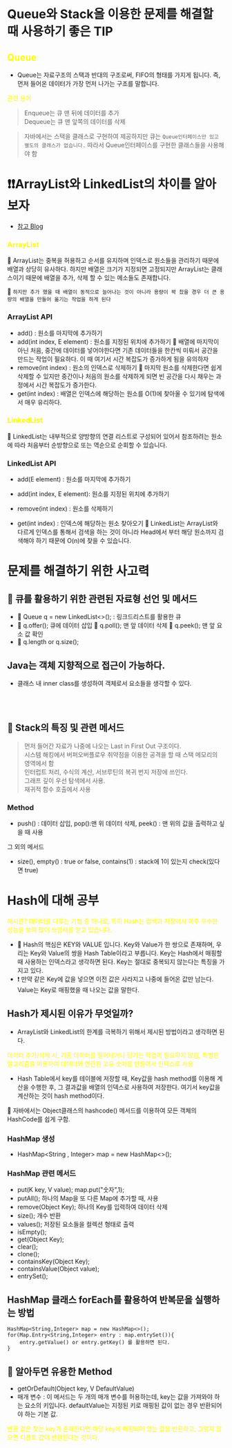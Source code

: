 # Queue와 Stack을 이용한 문제를 해결할 때 사용하기 좋은 TIP

## <span style="color:yellow">Queue</span>

- Queue는 자료구조의 스택과 반대의 구조로써, FIFO의 형태를 가지게 됩니다. 즉, 먼저 들어온 데이터가 가장 먼저 나가는 구조를 말합니다.

<span style="color:yellow">관련 용어</span>

> Enqueue는 큐 맨 뒤에 데이터를 추가 <br>Dequeue는 큐 맨 앞쪽의 데이터를 삭제

> 자바에서는 스택을 클래스로 구현하여 제공하지만 큐는 `Queue인터페이스만 있고 별도의 클래스가 없습니다.` 따라서 Queue인터페이스를 구현한 클래스들을 사용해야 함

# ❗️❗️ArrayList와 LinkedList의 차이를 알아보자

- [참고 Blog](https://devlog-wjdrbs96.tistory.com/64)

### <span style="color:yellow">ArrayList</span>

📌 ArrayList는 중복을 허용하고 순서를 유지하며 인덱스로 원소들을 관리하기 때문에 배열과 상당히 유사하다. 하지만 배열은 크기가 지정되면 고정되지만 ArrayList는 클래스이기 때문에 배열을 추가, 삭제 할 수 있는 메소들도 존재합니다.

📌 `하지만 추가 했을 때 배열이 동적으로 늘어나는 것이 아니라 용량이 꽉 찼을 경우 더 큰 용량의 배열을 만들어 옮기는 작업을 하게 된다`

### ArrayList API

- add() : 원소를 마지막에 추가하기
- add(int index, E element) : 원소를 지정된 위치에 추가하기
  📝 배열에 마지막이 아닌 처음, 중간에 데이터를 넣어야한다면 기존 데이터들을 한칸씩 미뤄서 공간을 만드는 작업이 필요하다. 이 때 여기서 시간 복잡도가 증가하게 됨을 유의하자
- remove(int index) : 원소의 인덱스로 삭제하기
  📝 마지막 원소를 삭제한다면 쉽게 삭제할 수 있지만 중간이나 처음의 원소를 삭제하게 되면 빈 공간을 다시 채우는 과정에서 시간 복잡도가 증가한다.
- get(int index) : 배열은 인덱스에 해당하는 원소를 O(1)에 찾아올 수 있기에 탐색에서 매우 유리하다.

### <span style="color:yellow">LinkedList</span>

📌 LinkedList는 내부적으로 양방향의 연결 리스트로 구성되어 있어서 참조하려는 원소에 따라 처음부터 순방향으로 또는 역순으로 순회할 수 있습니다.

### LinkedList API

- add(E element) : 원소를 마지막에 추가하기
- add(int index, E element): 원소를 지정된 위치에 추가하기

- remove(int index) : 원소를 삭제하기

- get(int index) : 인덱스에 해당하는 원소 찾아오기
  📝 LinkedList는 ArrayList와 다르게 인덱스를 통해서 검색을 하는 것이 아니라 Head에서 부터 해당 원소까지 검색해야 하기 때문에 O(n)에 찾을 수 있습니다.

# 문제를 해결하기 위한 사고력

## 📌 큐를 활용하기 위한 관련된 자료형 선언 및 메서드

- 📝 Queue<Integer> q = new LinkedList<>(); : 링크드리스트를 활용한 큐
- 📌 q.offer(); 큐에 데이터 삽입 📌 q.poll(); 맨 앞 데이터 삭제 📌 q.peek(); 맨 앞 요소 값 확인
- 📌 q.length or q.size();

## Java는 객체 지향적으로 접근이 가능하다.

- 클래스 내 inner class를 생성하여 객체로서 요소들을 생각할 수 있다.

<br><br>

## 📌 Stack의 특징 및 관련 메서드

> 먼저 들어간 자료가 나중에 나오는 Last in First Out 구조이다.<br>시스템 해킹에서 버퍼오버플로우 취약점을 이용한 공격을 할 때 스택 메모리의 영역에서 함<br>인터럽트 처리, 수식의 계산, 서브루틴의 복귀 번지 저장에 쓰인다.<br>그래프 깊이 우선 탐색에서 사용.<br>재귀적 함수 호출에서 사용

### Method

- push() : 데이터 삽입, pop():맨 위 데이터 삭제, peek() : 맨 위의 값을 출력하고 싶을 때 사용

그 외의 메서드

- size(), empty() : true or false, contains(1) : stack에 1이 있는지 check(있다면 true)

# Hash에 대해 공부

<span style="color : yellow">해시란? 데이터를 다루는 기법 중 하나로, 특히 Hash는 검색과 저장에서 아주 우수한 성능을 보여 많이 쓰임새를 얻고 있습니다.</span>

- 🔴 Hash의 핵심은 KEY와 VALUE 입니다. Key와 Value가 한 쌍으로 존재하며, 우리는 Key와 Value의 쌍을 Hash Table이라고 부릅니다. Key는 Hash에서 매핑할 때 사용하는 인덱스라고 생각하면 된다. Key는 절대로 중복되지 않는다는 특징을 가지고 있다.
- ❗️ 만약 같은 Key에 값을 넣으면 이전 값은 사라지고 나중에 들어온 값만 남는다. Value는 Key로 매핑했을 때 나오는 값을 말한다.

## Hash가 제시된 이유가 무엇일까?

- ArrayList와 LinkedList의 한계를 극복하기 위해서 제시된 방법이라고 생각하면 된다.

<span style="color:yellow">데이터 추가/삭제 시, 기존 데이터를 밀어내거나 당기는 작업이 필요하지 않음, 특별한 알고리즘을 이용하여 데이터와 연관된 고유 숫자를 만들어서 인덱스로 사용</span>

- Hash Table에서 key를 테이블에 저장할 때, Key값을 hash method를 이용해 계산을 수행한 후, 그 결과값을 배열의 인덱스로 사용하여 저장한다. 여기서 key값을 계산하는 것이 hash method이다.

📌 자바에서는 Object클래스의 hashcode() 메서드를 이용하여 모든 객체의 HashCode를 쉽게 구함.

### HashMap 생성

- HashMap<String , Integer> map = new HashMap<>();

### HashMap 관련 메서드

- put(K key, V value);
  map.put("숫자",1);
- putAll();
  하나의 Map을 또 다른 Map에 추가할 때, 사용
- remove(Object Key);
  하나의 Key를 입력하여 데이터 삭제
- size(); 개수 반환
- values(); 저장된 요소들을 컬렉션 형태로 출력
- isEmpty();
- get(Object Key);
- clear();
- clone();
- containsKey(Object Key);
- containsValue(Object value);
- entrySet();

## HashMap 클래스 forEach를 활용하여 반복문을 실행하는 방법

```
HashMap<String,Integer> map = new HashMap<>();
for(Map.Entry<String,Integer> entry : map.entrySet()){
    entry.getValue() or entry.getKey() 를 활용하면 된다.
}
```

## 📌 알아두면 유용한 Method

- getOrDefault(Object key, V DefaultValue)
- 매개 변수 : 이 메서드는 두 개의 매개 변수를 허용하는데, key는 값을 가져와야 하는 요소의 키입니다. defaultValue는 지정된 키로 매핑된 값이 없는 경우 반환되어야 하는 기본 값.

<span style="color : yellow"> 반환 겂은 찾는 key가 존재한다면 해당 key에 매핑되어 있는 값을 반환하고, 그렇지 않으면 디폴트 값이 반환된다는 것이다.</span>

